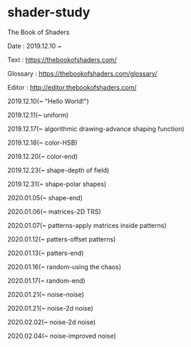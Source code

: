 # shader-study
The Book of Shaders


Date : 2019.12.10 ~

Text : https://thebookofshaders.com/

Glossary : https://thebookofshaders.com/glossary/

Editor : http://editor.thebookofshaders.com/

2019.12.10(~ "Hello World!")

2019.12.11(~ uniform)

2019.12.17(~ algorithmic drawing-advance shaping function)

2019.12.18(~ color-HSB)

2019.12.20(~ color-end)

2019.12.23(~ shape-depth of field)

2019.12.31(~ shape-polar shapes)

2020.01.05(~ shape-end)

2020.01.06(~ matrices-2D TRS)

2020.01.07(~ patterns-apply matrices inside patterns)

2020.01.12(~ patters-offset patterns)

2020.01.13(~ patters-end)

2020.01.16(~ random-using the chaos)

2020.01.17(~ random-end)

2020.01.21(~ noise-noise)

2020.01.21(~ noise-2d noise)

2020.02.02(~ noise-2d noise)

2020.02.04(~ noise-improved noise)
